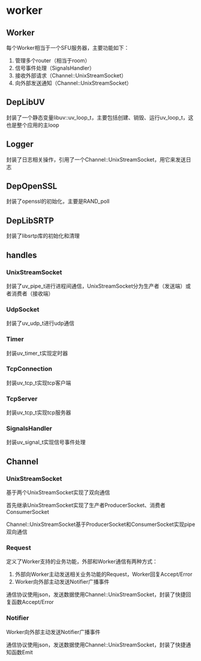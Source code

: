 # worker

## Worker
每个Worker相当于一个SFU服务器，主要功能如下：
1. 管理多个router（相当于room）
2. 信号事件处理（SignalsHandler）
3. 接收外部请求（Channel::UnixStreamSocket）
4. 向外部发送通知（Channel::UnixStreamSocket）

## DepLibUV
封装了一个静态变量libuv::uv_loop_t，主要包括创建、销毁、运行uv_loop_t，这也是整个应用的主loop

## Logger
封装了日志相关操作，引用了一个Channel::UnixStreamSocket，用它来发送日志

## DepOpenSSL
封装了openssl的初始化，主要是RAND_poll

## DepLibSRTP
封装了libsrtp库的初始化和清理

## handles
### UnixStreamSocket
封装了uv_pipe_t进行进程间通信，UnixStreamSocket分为生产者（发送端）或者消费者（接收端）

### UdpSocket
封装了uv_udp_t进行udp通信

### Timer
封装uv_timer_t实现定时器

### TcpConnection
封装uv_tcp_t实现tcp客户端

### TcpServer
封装uv_tcp_t实现tcp服务器

### SignalsHandler
封装uv_signal_t实现信号事件处理

## Channel
### UnixStreamSocket
基于两个UnixStreamSocket实现了双向通信

首先继承UnixStreamSocket实现了生产者ProducerSocket、消费者ConsumerSocket

Channel::UnixStreamSocket基于ProducerSocket和ConsumerSocket实现pipe双向通信

### Request
定义了Worker支持的业务功能，外部和Worker通信有两种方式：
1. 外部向Worker主动发送相关业务功能的Request，Worker回复Accept/Error
2. Worker向外部主动发送Notifier广播事件

通信协议使用json，发送数据使用Channel::UnixStreamSocket，封装了快捷回复函数Accept/Error

### Notifier
Worker向外部主动发送Notifier广播事件

通信协议使用json，发送数据使用Channel::UnixStreamSocket，封装了快捷通知函数Emit




